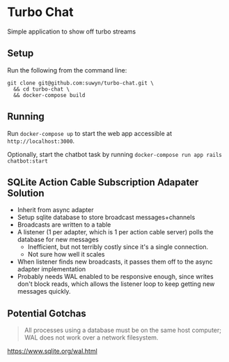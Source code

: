 # Turbo Chat

Simple application to show off turbo streams

## Setup

Run the following from the command line:

```
git clone git@github.com:suwyn/turbo-chat.git \
  && cd turbo-chat \
  && docker-compose build
```

## Running

Run `docker-compose up` to start the web app accessible at `http://localhost:3000`.

Optionally, start the chatbot task by running `docker-compose run app rails chatbot:start`

## SQLite Action Cable Subscription Adapater Solution

- Inherit from async adapter
- Setup sqlite database to store broadcast messages+channels
- Broadcasts are written to a table
- A listener (1 per adapter, which is 1 per action cable server) polls the database for new messages
  - Inefficient, but not terribly costly since it's a single connection.
  - Not sure how well it scales
- When listener finds new broadcasts, it passes them off to the async adapter implementation
- Probably needs WAL enabled to be responsive enough, since writes don't block reads, which allows the listener loop to keep getting new messages quickly.

## Potential Gotchas

> All processes using a database must be on the same host computer; WAL does not work over a network filesystem.

https://www.sqlite.org/wal.html
